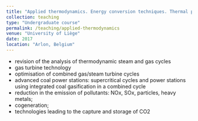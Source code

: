 ```yaml
---
title: "Applied thermodynamics. Energy conversion techniques. Thermal power plants"
collection: teaching
type: "Undergraduate course"
permalink: /teaching/applied-thermodynamics
venue: "University of Liège"
date: 2017
location: "Arlon, Belgium"
---
```


* revision of the analysis of thermodynamic steam and gas cycles
* gas turbine technology
* optimisation of combined gas/steam turbine cycles
* advanced coal power stations: supercritical cycles and power stations using integrated coal gasification in a combined cycle
* reduction in the emission of pollutants: NOx, SOx, particles, heavy metals; 
* cogeneration; 
* technologies leading to the capture and storage of CO2
